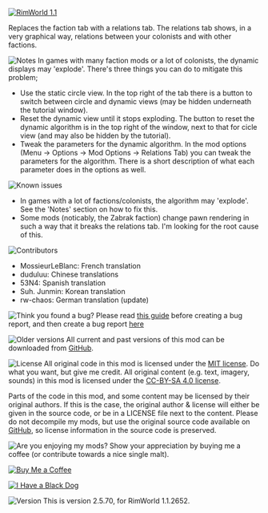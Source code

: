 [![RimWorld 1.1](https://img.shields.io/badge/RimWorld-1.1-brightgreen.svg)](http://rimworldgame.com/)

Replaces the faction tab with a relations tab. The relations tab shows, in a very graphical way, relations between your colonists and with other factions. 


  
  
![Notes](https://banners.karel-kroeze.nl/title/Notes.png)
In games with many faction mods or a lot of colonists, the dynamic displays may 'explode'. There's three things you can do to mitigate this problem;
 - Use the static circle view. In the top right of the tab there is a button to switch between circle and dynamic views (may be hidden underneath the tutorial window).
 - Reset the dynamic view until it stops exploding. The button to reset the dynamic algorithm is in the top right of the window, next to that for cicle view (and may also be hidden by the tutorial).
 - Tweak the parameters for the dynamic algorithm. In the mod options (Menu -> Options -> Mod Options -> Relations Tab) you can tweak the parameters for the algorithm. There is a short description of what each parameter does in the options as well.


  
  
![Known issues](https://banners.karel-kroeze.nl/title/Known%20issues.png)
 - In games with a lot of factions/colonists, the algorithm may 'explode'. See the 'Notes' section on how to fix this.
 - Some mods (noticably, the Zabrak faction) change pawn rendering in such a way that it breaks the relations tab. I'm looking for the root cause of this.


  
  
![Contributors](https://banners.karel-kroeze.nl/title/Contributors.png)
 - MossieurLeBlanc:	French translation
 - duduluu:	Chinese translations
 - 53N4:	Spanish translation
 - Suh. Junmin:	Korean translation
 - rw-chaos:	German translation (update)


  
  
![Think you found a bug?](https://banners.karel-kroeze.nl/title/Think%20you%20found%20a%20bug%3F.png)
Please read [this guide](http://steamcommunity.com/sharedfiles/filedetails/?id=725234314) before creating a bug report,
 and then create a bug report [here](https://github.com/fluffy-mods/RelationsTab/issues)


  
  
![Older versions](https://banners.karel-kroeze.nl/title/Older%20versions.png)
All current and past versions of this mod can be downloaded from [GitHub](https://github.com/fluffy-mods/RelationsTab/releases).


  
  
![License](https://banners.karel-kroeze.nl/title/License.png)
All original code in this mod is licensed under the [MIT license](https://opensource.org/licenses/MIT). Do what you want, but give me credit. 
All original content (e.g. text, imagery, sounds) in this mod is licensed under the [CC-BY-SA 4.0 license](http://creativecommons.org/licenses/by-sa/4.0/).

Parts of the code in this mod, and some content may be licensed by their original authors. If this is the case, the original author & license will either be given in the source code, or be in a LICENSE file next to the content. Please do not decompile my mods, but use the original source code available on [GitHub](https://github.com/fluffy-mods/RelationsTab/), so license information in the source code is preserved.


  
  
![Are you enjoying my mods?](https://banners.karel-kroeze.nl/title/Are%20you%20enjoying%20my%20mods%3F.png)
Show your appreciation by buying me a coffee (or contribute towards a nice single malt).

[![Buy Me a Coffee](http://i.imgur.com/EjWiUwx.gif)](https://ko-fi.com/fluffymods)

[![I Have a Black Dog](https://i.ibb.co/ss59Rwy/New-Project-2.png)](https://www.youtube.com/watch?v=XiCrniLQGYc)


  
  
![Version](https://banners.karel-kroeze.nl/title/Version.png)
This is version 2.5.70, for RimWorld 1.1.2652.